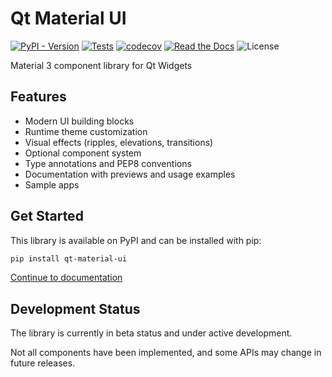 # Qt Material UI

[![PyPI - Version](https://img.shields.io/pypi/v/qt-material-ui?logo=python&logoColor=%23ccc)](https://pypi.org/project/qt-material-ui/)
[![Tests](https://img.shields.io/github/actions/workflow/status/herobank110/qt-material-ui/tests.yml?logo=github&label=tests&logoColor=%23ccc)](https://github.com/herobank110/qt-material-ui/actions/workflows/tests.yml)
[![codecov](https://codecov.io/github/herobank110/qt-material-ui/graph/badge.svg?token=OF1WOOAZ6U)](https://codecov.io/github/herobank110/qt-material-ui)
[![Read the Docs](https://img.shields.io/readthedocs/qt-material-ui?logo=readthedocs)](https://qt-material-ui.readthedocs.io/en/latest)
![License](https://img.shields.io/pypi/l/qt-material-ui.svg)

Material 3 component library for Qt Widgets

## Features

- Modern UI building blocks
- Runtime theme customization
- Visual effects (ripples, elevations, transitions)
- Optional component system
- Type annotations and PEP8 conventions
- Documentation with previews and usage examples
- Sample apps

## Get Started

This library is available on PyPI and can be installed with pip:

```bash
pip install qt-material-ui
```

[Continue to documentation](https://qt-material-ui.readthedocs.io/en/latest/get-started/development-status.html)

## Development Status

The library is currently in beta status and under active development.

Not all components have been implemented, and some APIs may change in
future releases.
